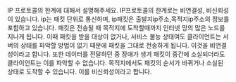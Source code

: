 IP 프로토콜의 한계에 대해서 설명해주세요.
IP프로토콜의 한계로는 비연결성, 비신뢰성이 있습니다. ip는 패킷 단위로 통신하며, ip패킷은 출발지ip주소,목적지ip주소의 정보를 포함하고 있습니다. 패킷은 전송될 때 목적지에 도착할때까지 인터넷 망의 많은 노드를 지나게 됩니다. 이때 패킷을 받을 대상이 없거나, 서비스 불능 상태여도 클라이언트는 서버의 상태를 파악할 방법이 없기 때문에 패킷을 그대로 전송하게 됩니다. 이것을 비연결성이라고 합니다. 또한 데이터를 전달하던 중 장애가 생겨 패킷이 중간에 소실되더라도 클라이언트는 이를 파악할 수 없습니다. 목적지에서도 패킷의 순서가 바뀌거나 소실된 상태로 도착할 수 있습니다. 이를 비신뢰성이라고 합니다. 